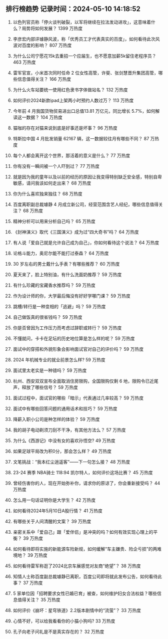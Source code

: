 
## 排行榜趋势 记录时间：2024-05-10 14:18:52
  
  1. 以色列官员称「停火谈判破裂，以军将继续在拉法发动进攻」，这意味着什么？局势将如何发展？ 1399 万热度
    
  2. 李彦宏内部评璩静风波，称「优秀员工才代表真实的百度」，如何看待此次风波对百度的影响？ 807 万热度
    
  3. 为什么公司宁愿花15k去重招一个应届生，也不愿意加薪5k留住老程序员？ 463 万热度
    
  4. 雷军官宣，小米首次同时任命 2 位女性高管，许斐、张剑慧晋升集团高管，哪些信息值得关注？ 166 万热度
    
  5. 为什么火车站要统一使用红色隶书字体做站名？ 132 万热度
    
  6. 如何评价2024新款ipad上架两小时预约人数过万？ 113 万热度
    
  7. 今年前 4 月我国货物贸易进出口总值13.81 万亿元，同比增长 5.7%，如何解读这一数据？ 104 万热度
    
  8. 猫咖的存在对猫来说到底是好事还是坏事？ 96 万热度
    
  9. 特斯拉中国 4 月批发销量 62167 辆，这一数据较往月有哪些不同？ 87 万热度
    
  10. 每个人都会离开这个世界，那活着的意义是什么？ 77 万热度
    
  11. 你有没有一瞬间被一个人吓到过？ 77 万热度
    
  12. 就是因为我的童年以及以前的经历的原因让我变得特别缺乏安全感，特别自卑敏感，请问我该如何走出来？ 68 万热度
    
  13. 你为什么喜欢独来独往？ 68 万热度
    
  14. 百度离职副总裁璩静 4 月成立新公司，经营范围含艺人经纪，哪些信息值得关注？ 68 万热度
    
  15. 精神分析可以用来分析自己吗？ 65 万热度
    
  16. 《封神演义》取代《三国演义》成为过“四大奇书”吗？ 64 万热度
    
  17. 有人说「爱自己就是允许自己成为自己」，你如何看待这个说法？ 64 万热度
    
  18. 论格斗能力，奥尼尔能不能打过泰森？ 64 万热度
    
  19. 30 岁左右的男士戴什么手表？有哪些推荐？ 60 万热度
    
  20. 夏天来了，脸上特别油，有什么洗面奶推荐？ 59 万热度
    
  21. 有什么珍藏的宝藏香水推荐吗？ 59 万热度
    
  22. 作为设计师的你，大学最后悔没有好好学哪门课？ 59 万热度
    
  23. 跳槽/转行是一种变相的「逃避」吗？ 59 万热度
    
  24. 自己做饭真的很省钱吗？ 59 万热度
    
  25. 你是否曾因为工作压力而考虑过辞职或转行？ 59 万热度
    
  26. 不懂就问，卡卡在足坛的历史地位算是怎么样的呢？ 59 万热度
    
  27. 面试中的穿搭和外貌形象会影响面试官对自己的评价吗？ 59 万热度
    
  28. 2024 年机械专业的就业前景怎么样? 59 万热度
    
  29. 面试里太老实是一种错吗？ 59 万热度
    
  30. 杭州、西安双双宣布全面取消住房限购，全国限购仅剩 6 地，限购令已近尾声，释放了哪些信号？ 59 万热度
    
  31. 面试过程中，面试官的哪些「暗示」代表通过几率较高？ 59 万热度
    
  32. 面试中有哪些回答问题的通用话术和技巧？ 59 万热度
    
  33. 降薪入职小公司是种怎样的体验？ 59 万热度
    
  34. 我的胡子电动剃须刀刮不干净，有其他方法么？ 57 万热度
    
  35. 为什么《西游记》中没有女的喜欢孙悟空? 49 万热度
    
  36. 如果足球平局改为积0分，那会怎么样？ 49 万热度
    
  37. 文笔挑战：“我本红尘逍遥客”——下一句怎么接？ 48 万热度
    
  38. 23-24 赛季 NBA骑士 118:94 凯尔特人，如何评价这场比赛？ 45 万热度
    
  39. 曾经伤害你的人，现在开始弥补你，请求你的原谅了，你会重新接受吗？ 44 万热度
    
  40. 怎么用一句话证明你是大学生？ 42 万热度
    
  41. 如何看待2024年5月10日A股行情？ 41 万热度
    
  42. 有哪些关于人间清醒的文案？ 39 万热度
    
  43. 亲密关系中「爱自己」跟「爱伴侣」是冲突的吗？如何有效实现心理上的平衡？ 39 万热度
    
  44. 如何看待即将实施的新能源车险新规，如何缓解“车主嫌贵、险企亏损”的两难境地？ 39 万热度
    
  45. 如何看待雷军称逛了2024北京车展感觉对友商“绝望”？ 38 万热度
    
  46. 知情人士称百度副总裁璩静已离职，百度公司即将就此发布公告，如何看待此事？ 37 万热度
    
  47. 5 家单位因「招聘要求女性已婚已育」被查，如何维护妇女合法权益？哪些信息值得关注？ 35 万热度
    
  48. 如何评价《崩坏：星穹铁道》2.2版本剧情中的“流萤”？ 33 万热度
    
  49. 心情不好，可以给我看看你的小猫小狗吗? 33 万热度
    
  50. 孔子向老子问礼是不是真实存在的？ 32 万热度
    